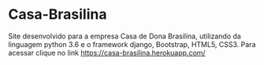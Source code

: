 # Casa-Brasilina

Site desenvolvido para a empresa Casa de Dona Brasilina, utilizando da linguagem python 3.6 e o framework django, Bootstrap, HTML5, CSS3.
Para acessar clique no link https://casa-brasilina.herokuapp.com/

